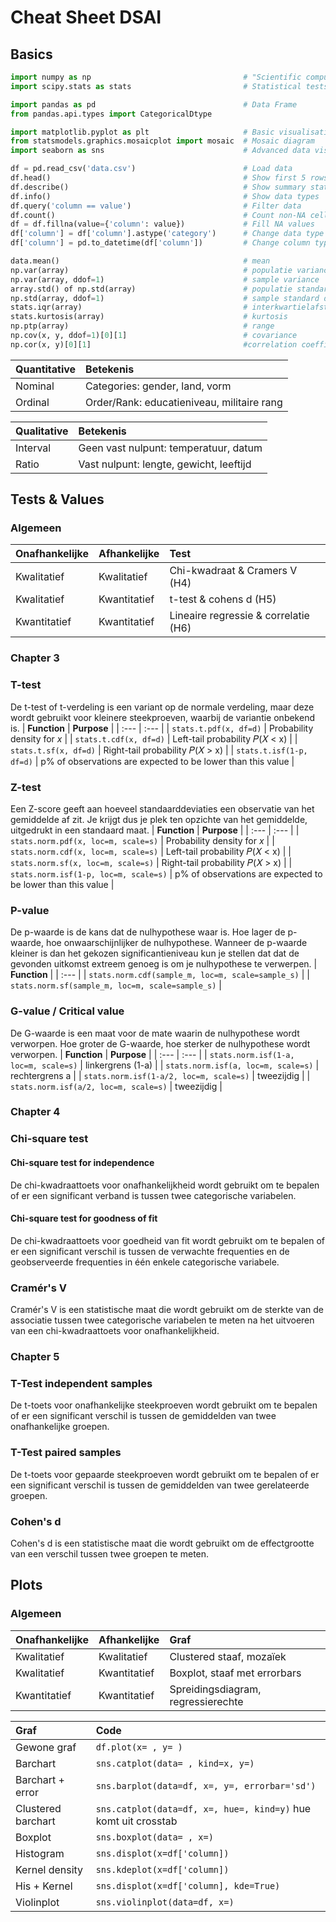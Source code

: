 
# Cheat Sheet DSAI

## Basics
```python
import numpy as np                                  # "Scientific computing"
import scipy.stats as stats                         # Statistical tests

import pandas as pd                                 # Data Frame
from pandas.api.types import CategoricalDtype

import matplotlib.pyplot as plt                     # Basic visualisation
from statsmodels.graphics.mosaicplot import mosaic  # Mosaic diagram
import seaborn as sns                               # Advanced data visualisation
```

```python
df = pd.read_csv('data.csv')                        # Load data
df.head()                                           # Show first 5 rows
df.describe()                                       # Show summary statistics
df.info()                                           # Show data types
df.query('column == value')                         # Filter data
df.count()                                          # Count non-NA cells
df = df.fillna(value={'column': value})             # Fill NA values
df['column'] = df['column'].astype('category')      # Change data type
df['column'] = pd.to_datetime(df['column'])         # Change column type to datetime

data.mean()                                         # mean
np.var(array)                                       # populatie variance
np.var(array, ddof=1)                               # sample variance
array.std() of np.std(array)                        # populatie standard deviation
np.std(array, ddof=1)                               # sample standard deviation   
stats.iqr(array)                                    # interkwartielafstand
stats.kurtosis(array)                               # kurtosis
np.ptp(array)                                       # range
np.cov(x, y, ddof=1)[0][1]                          # covariance
np.cor(x, y)[0][1]                                  #correlation coefficient
```

| **Quantitative** | **Betekenis** |
| :--- | :--- |
| Nominal | Categories: gender, land, vorm |
| Ordinal | Order/Rank: educatieniveau, militaire rang |

| **Qualitative** | **Betekenis** |
| :--- | :--- |
| Interval | Geen vast nulpunt: temperatuur, datum |
| Ratio | Vast nulpunt: lengte, gewicht, leeftijd |



## Tests & Values
### Algemeen

| **Onafhankelijke** | **Afhankelijke** | **Test** |
| :--- | :--- | :---|
| Kwalitatief | Kwalitatief | Chi-kwadraat & Cramers V (H4) |
| Kwalitatief | Kwantitatief | t-test & cohens d (H5) |
| Kwantitatief | Kwantitatief | Lineaire regressie & correlatie (H6) | 

### Chapter 3
### T-test
De t-test of t-verdeling is een variant op de normale verdeling, maar deze wordt gebruikt voor kleinere steekproeven, waarbij de variantie onbekend is.
| **Function**    | **Purpose** |
| :---                     | :--- |
| `stats.t.pdf(x, df=d)`   | Probability density for $x$    |
| `stats.t.cdf(x, df=d)`   | Left-tail probability 𝑃(𝑋 < x) |
| `stats.t.sf(x, df=d)`    | Right-tail probability 𝑃(𝑋 > x)    |
| `stats.t.isf(1-p, df=d)` | p% of observations are expected to be lower than this value    | 

### Z-test
Een Z-score geeft aan hoeveel standaarddeviaties een observatie van het gemiddelde af zit. Je krijgt dus je plek ten opzichte van het gemiddelde, uitgedrukt in een standaard maat. 
| **Function**    | **Purpose** |
| :---                     | :--- |
| `stats.norm.pdf(x, loc=m, scale=s)`   | Probability density for $x$    |
| `stats.norm.cdf(x, loc=m, scale=s)`   | Left-tail probability 𝑃(𝑋 < x) |
| `stats.norm.sf(x, loc=m, scale=s)`    | Right-tail probability 𝑃(𝑋 > x)    |
| `stats.norm.isf(1-p, loc=m, scale=s)` | p% of observations are expected to be lower than this value    |

### P-value
De p-waarde is de kans dat de nulhypothese waar is. Hoe lager de p-waarde, hoe onwaarschijnlijker de nulhypothese. Wanneer de p-waarde kleiner is dan het gekozen significantieniveau kun je stellen dat dat de gevonden uitkomst extreem genoeg is om je nulhypothese te verwerpen.
| **Function**    | 
| :---                     |
| `stats.norm.cdf(sample_m, loc=m, scale=sample_s)`  |
| `stats.norm.sf(sample_m, loc=m, scale=sample_s)`   |

### G-value / Critical value
De G-waarde is een maat voor de mate waarin de nulhypothese wordt verworpen. Hoe groter de G-waarde, hoe sterker de nulhypothese wordt verworpen. 
| **Function**    | **Purpose** |
| :---                     | :--- |
| `stats.norm.isf(1-a, loc=m, scale=s)` | linkergrens (1-a)    |
| `stats.norm.isf(a, loc=m, scale=s)`  | rechtergrens a    |
| `stats.norm.isf(1-a/2, loc=m, scale=s)` | tweezijdig     |
| `stats.norm.isf(a/2, loc=m, scale=s)`  | tweezijdig     |

### Chapter 4
### Chi-square test
#### Chi-square test for independence
De chi-kwadraattoets voor onafhankelijkheid wordt gebruikt om te bepalen of er een significant verband is tussen twee categorische variabelen.

#### Chi-square test for goodness of fit
De chi-kwadraattoets voor goedheid van fit wordt gebruikt om te bepalen of er een significant verschil is tussen de verwachte frequenties en de geobserveerde frequenties in één enkele categorische variabele.

### Cramér's V
Cramér's V is een statistische maat die wordt gebruikt om de sterkte van de associatie tussen twee categorische variabelen te meten na het uitvoeren van een chi-kwadraattoets voor onafhankelijkheid.

### Chapter 5
### T-Test independent samples
De t-toets voor onafhankelijke steekproeven wordt gebruikt om te bepalen of er een significant verschil is tussen de gemiddelden van twee onafhankelijke groepen.

### T-Test paired samples
De t-toets voor gepaarde steekproeven wordt gebruikt om te bepalen of er een significant verschil is tussen de gemiddelden van twee gerelateerde groepen.

### Cohen's d
Cohen's d is een statistische maat die wordt gebruikt om de effectgrootte van een verschil tussen twee groepen te meten.

## Plots
### Algemeen
| **Onafhankelijke** | **Afhankelijke** | **Graf** |
| :--- | :--- | :---|
| Kwalitatief | Kwalitatief | Clustered staaf, mozaïek |
| Kwalitatief | Kwantitatief | Boxplot, staaf met errorbars |
| Kwantitatief | Kwantitatief | Spreidingsdiagram, regressierechte | 


| **Graf**    | **Code** |
| :---                     | :--- |
| Gewone graf | `df.plot(x= , y= )`    |
| Barchart | `sns.catplot(data= , kind=x, y=)` |
| Barchart + error | `sns.barplot(data=df, x=, y=, errorbar='sd')` |
| Clustered barchart | `sns.catplot(data=df, x=, hue=, kind=y)` hue komt uit crosstab |
| Boxplot | `sns.boxplot(data= , x=)`|
| Histogram | `sns.displot(x=df['column])` |
| Kernel density | `sns.kdeplot(x=df['column])` |
| His + Kernel | `sns.displot(x=df['column], kde=True)` |
| Violinplot | `sns.violinplot(data=df, x=)` |